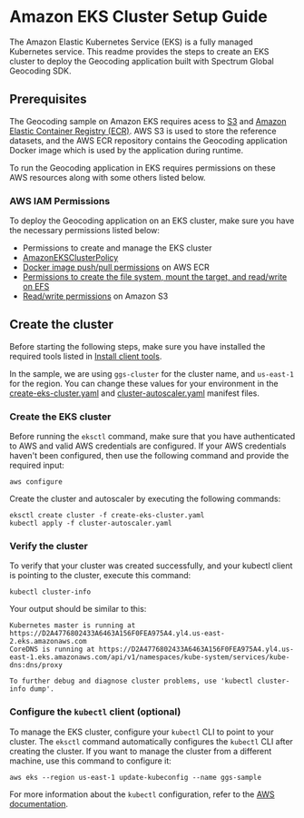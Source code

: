 # Amazon EKS Cluster Setup Guide 
The Amazon Elastic Kubernetes Service (EKS) is a fully managed Kubernetes service. This readme provides the steps to create an EKS cluster to deploy the Geocoding application built with Spectrum Global Geocoding SDK.

## Prerequisites

The Geocoding sample on Amazon EKS requires acess to [S3](https://aws.amazon.com/s3/) and [Amazon Elastic Container Registry (ECR)](https://docs.aws.amazon.com/AmazonECR/latest/userguide/Registries.html). AWS S3 is used to store the reference datasets, and the AWS ECR repository contains the Geocoding application Docker image which is used by the application during runtime. 

To run the Geocoding application in EKS requires permissions on these AWS resources along with some others listed below.

### AWS IAM Permissions
To deploy the Geocoding application on an EKS cluster, make sure you have the necessary permissions listed below:

   * Permissions to create and manage the EKS cluster
   * [AmazonEKSClusterPolicy](https://docs.aws.amazon.com/eks/latest/userguide/service_IAM_role.html)
   * [Docker image push/pull permissions](https://docs.aws.amazon.com/AmazonECR/latest/userguide/ECR_on_EKS.html) on AWS ECR 
   * [Permissions to create the file system, mount the target, and read/write on EFS](https://docs.aws.amazon.com/efs/latest/ug/access-control-managing-permissions.html) 
   * [Read/write permissions](https://docs.aws.amazon.com/IAM/latest/UserGuide/reference_policies_examples_s3_rw-bucket.html) on Amazon S3

## Create the cluster	
Before starting the following steps, make sure you have installed the required tools listed in [Install client tools](../../README.md). 

In the sample, we are using `ggs-cluster` for the cluster name, and `us-east-1` for the region. You can change these values for your environment in the [create-eks-cluster.yaml](create-eks-cluster.yaml) and [cluster-autoscaler.yaml](cluster-autoscaler.yaml) manifest files.

### Create the EKS cluster 
Before running the `eksctl` command, make sure that you have authenticated to AWS and valid AWS credentials are configured. If your AWS credentials haven't been configured, then use the following command and provide the required input:
```
aws configure
```
Create the cluster and autoscaler by executing the following commands:
```
eksctl create cluster -f create-eks-cluster.yaml
kubectl apply -f cluster-autoscaler.yaml
```

### Verify the cluster 
To verify that your cluster was created successfully, and your kubectl client is pointing to the cluster, execute this command:

```
kubectl cluster-info
```
Your output should be similar to this:
```
Kubernetes master is running at https://D2A4776802433A6463A156F0FEA975A4.yl4.us-east-2.eks.amazonaws.com
CoreDNS is running at https://D2A4776802433A6463A156F0FEA975A4.yl4.us-east-1.eks.amazonaws.com/api/v1/namespaces/kube-system/services/kube-dns:dns/proxy

To further debug and diagnose cluster problems, use 'kubectl cluster-info dump'.
```  

### Configure the `kubectl` client (optional)
To manage the EKS cluster, configure your `kubectl` CLI  to point to your cluster. The `eksctl` command automatically configures the `kubectl` CLI after creating the cluster. If you want to manage the cluster from a different machine, use this command to configure it:
```
aws eks --region us-east-1 update-kubeconfig --name ggs-sample
```
For more information about the `kubectl` configuration, refer to the [AWS documentation](https://docs.aws.amazon.com/eks/latest/userguide/create-kubeconfig.html). 